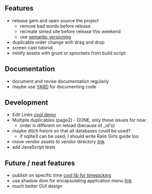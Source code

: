 ## Features
- release gem and open source the project
	- remove bad words before release
	- recreate simed site before release this weekend
	- use [semantic versioning](http://semver.org/)
- duplicable order change with drag and drop
- screen cast tutorial
- minify assets with grunt or sprockets from build script

## Documentation
- document and revise documentation regularly
- maybe use [YARD](http://yardoc.org/) for documenting code

## Development
- Edit Links [cool demo](http://jsbin.com/ikeqe/8/edit)
- Multiple duplicables (page2) - DONE, only these issues for now:
	- order is different on reload (because of _id's)
- maybe ditch hstore so that all databases could be used?
	- if sqlite3 can be used, I should write Rails Girls guide too
- move vendor assets to vendor directory [link](http://prioritized.net/blog/gemify-assets-for-rails/)
- add JavaScript tests

## Future / neat features
- publish on specific time [cool lib for timepicking](http://amsul.ca/pickadate.js)
- use shadow dom for encapsulating application menu [link](http://www.html5rocks.com/en/tutorials/webcomponents/shadowdom/)
- much better GUI design
